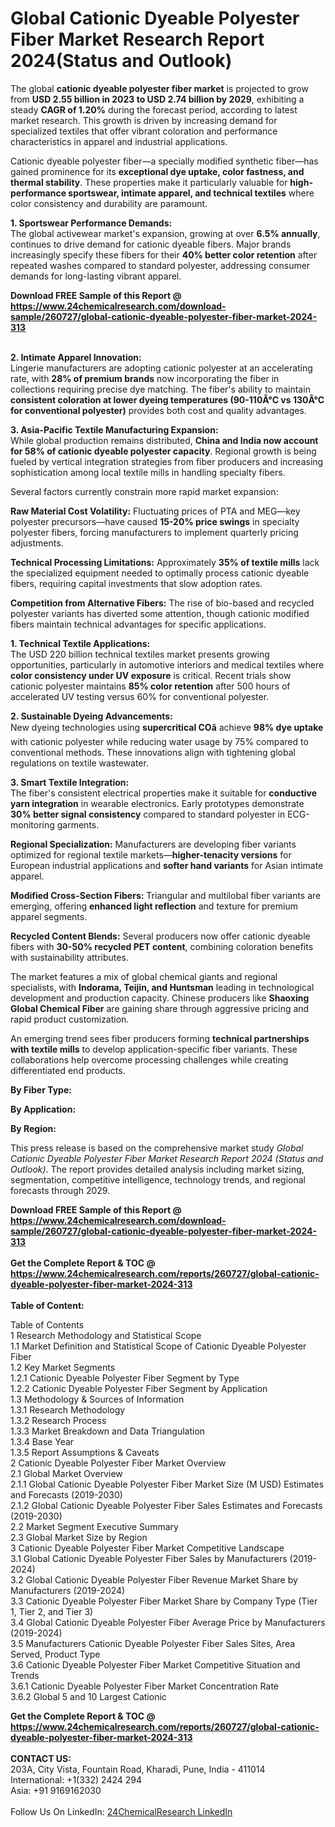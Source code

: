 <h1>Global Cationic Dyeable Polyester Fiber Market Research Report 2024(Status and Outlook)</h1><p>The global <strong>cationic dyeable polyester fiber market</strong> is projected to grow from <strong>USD 2.55 billion in 2023 to USD 2.74 billion by 2029</strong>, exhibiting a steady <strong>CAGR of 1.20%</strong> during the forecast period, according to latest market research. This growth is driven by increasing demand for specialized textiles that offer vibrant coloration and performance characteristics in apparel and industrial applications.</p><p>Cationic dyeable polyester fiber—a specially modified synthetic fiber—has gained prominence for its <strong>exceptional dye uptake, color fastness, and thermal stability</strong>. These properties make it particularly valuable for <strong>high-performance sportswear, intimate apparel, and technical textiles</strong> where color consistency and durability are paramount.</p><p><strong>1. Sportswear Performance Demands:</strong><br>
The global activewear market's expansion, growing at over <strong>6.5% annually</strong>, continues to drive demand for cationic dyeable fibers. Major brands increasingly specify these fibers for their <strong>40% better color retention</strong> after repeated washes compared to standard polyester, addressing consumer demands for long-lasting vibrant apparel.</p><div><b>Download FREE Sample of this Report @ 
            <a href="https://www.24chemicalresearch.com/download-sample/260727/global-cationic-dyeable-polyester-fiber-market-2024-313">
            https://www.24chemicalresearch.com/download-sample/260727/global-cationic-dyeable-polyester-fiber-market-2024-313</a></b></div><br><p><strong>2. Intimate Apparel Innovation:</strong><br>
Lingerie manufacturers are adopting cationic polyester at an accelerating rate, with <strong>28% of premium brands</strong> now incorporating the fiber in collections requiring precise dye matching. The fiber's ability to maintain <strong>consistent coloration at lower dyeing temperatures (90-110Â°C vs 130Â°C for conventional polyester)</strong> provides both cost and quality advantages.</p><p><strong>3. Asia-Pacific Textile Manufacturing Expansion:</strong><br>
While global production remains distributed, <strong>China and India now account for 58% of cationic dyeable polyester capacity</strong>. Regional growth is being fueled by vertical integration strategies from fiber producers and increasing sophistication among local textile mills in handling specialty fibers.</p><p>Several factors currently constrain more rapid market expansion:</p><p><strong>Raw Material Cost Volatility:</strong> Fluctuating prices of PTA and MEG—key polyester precursors—have caused <strong>15-20% price swings</strong> in specialty polyester fibers, forcing manufacturers to implement quarterly pricing adjustments.</p><p><strong>Technical Processing Limitations:</strong> Approximately <strong>35% of textile mills</strong> lack the specialized equipment needed to optimally process cationic dyeable fibers, requiring capital investments that slow adoption rates.</p><p><strong>Competition from Alternative Fibers:</strong> The rise of bio-based and recycled polyester variants has diverted some attention, though cationic modified fibers maintain technical advantages for specific applications.</p><p><strong>1. Technical Textile Applications:</strong><br>
The USD 220 billion technical textiles market presents growing opportunities, particularly in automotive interiors and medical textiles where <strong>color consistency under UV exposure</strong> is critical. Recent trials show cationic polyester maintains <strong>85% color retention</strong> after 500 hours of accelerated UV testing versus 60% for conventional polyester.</p><p><strong>2. Sustainable Dyeing Advancements:</strong><br>
New dyeing technologies using <strong>supercritical COâ</strong> achieve <strong>98% dye uptake</strong> with cationic polyester while reducing water usage by 75% compared to conventional methods. These innovations align with tightening global regulations on textile wastewater.</p><p><strong>3. Smart Textile Integration:</strong><br>
The fiber's consistent electrical properties make it suitable for <strong>conductive yarn integration</strong> in wearable electronics. Early prototypes demonstrate <strong>30% better signal consistency</strong> compared to standard polyester in ECG-monitoring garments.</p><p><strong>Regional Specialization:</strong> Manufacturers are developing fiber variants optimized for regional textile markets—<strong>higher-tenacity versions</strong> for European industrial applications and <strong>softer hand variants</strong> for Asian intimate apparel.</p><p><strong>Modified Cross-Section Fibers:</strong> Triangular and multilobal fiber variants are emerging, offering <strong>enhanced light reflection</strong> and texture for premium apparel segments.</p><p><strong>Recycled Content Blends:</strong> Several producers now offer cationic dyeable fibers with <strong>30-50% recycled PET content</strong>, combining coloration benefits with sustainability attributes.</p><p>The market features a mix of global chemical giants and regional specialists, with <strong>Indorama, Teijin, and Huntsman</strong> leading in technological development and production capacity. Chinese producers like <strong>Shaoxing Global Chemical Fiber</strong> are gaining share through aggressive pricing and rapid product customization.</p><p>An emerging trend sees fiber producers forming <strong>technical partnerships with textile mills</strong> to develop application-specific fiber variants. These collaborations help overcome processing challenges while creating differentiated end products.</p><p><strong>By Fiber Type:</strong></p><p><strong>By Application:</strong></p><p><strong>By Region:</strong></p><p>This press release is based on the comprehensive market study <em>Global Cationic Dyeable Polyester Fiber Market Research Report 2024 (Status and Outlook)</em>. The report provides detailed analysis including market sizing, segmentation, competitive intelligence, technology trends, and regional forecasts through 2029.</p><div><b>Download FREE Sample of this Report @ 
            <a href="https://www.24chemicalresearch.com/download-sample/260727/global-cationic-dyeable-polyester-fiber-market-2024-313">
            https://www.24chemicalresearch.com/download-sample/260727/global-cationic-dyeable-polyester-fiber-market-2024-313</a></b></div><br><div><b>Get the Complete Report & TOC @ 
            <a href="https://www.24chemicalresearch.com/reports/260727/global-cationic-dyeable-polyester-fiber-market-2024-313">
            https://www.24chemicalresearch.com/reports/260727/global-cationic-dyeable-polyester-fiber-market-2024-313</a></b></div><br>
            <b>Table of Content:</b><p>Table of Contents<br />
1 Research Methodology and Statistical Scope<br />
1.1 Market Definition and Statistical Scope of Cationic Dyeable Polyester Fiber<br />
1.2 Key Market Segments<br />
1.2.1 Cationic Dyeable Polyester Fiber Segment by Type<br />
1.2.2 Cationic Dyeable Polyester Fiber Segment by Application<br />
1.3 Methodology & Sources of Information<br />
1.3.1 Research Methodology<br />
1.3.2 Research Process<br />
1.3.3 Market Breakdown and Data Triangulation<br />
1.3.4 Base Year<br />
1.3.5 Report Assumptions & Caveats<br />
2 Cationic Dyeable Polyester Fiber Market Overview<br />
2.1 Global Market Overview<br />
2.1.1 Global Cationic Dyeable Polyester Fiber Market Size (M USD) Estimates and Forecasts (2019-2030)<br />
2.1.2 Global Cationic Dyeable Polyester Fiber Sales Estimates and Forecasts (2019-2030)<br />
2.2 Market Segment Executive Summary<br />
2.3 Global Market Size by Region<br />
3 Cationic Dyeable Polyester Fiber Market Competitive Landscape<br />
3.1 Global Cationic Dyeable Polyester Fiber Sales by Manufacturers (2019-2024)<br />
3.2 Global Cationic Dyeable Polyester Fiber Revenue Market Share by Manufacturers (2019-2024)<br />
3.3 Cationic Dyeable Polyester Fiber Market Share by Company Type (Tier 1, Tier 2, and Tier 3)<br />
3.4 Global Cationic Dyeable Polyester Fiber Average Price by Manufacturers (2019-2024)<br />
3.5 Manufacturers Cationic Dyeable Polyester Fiber Sales Sites, Area Served, Product Type<br />
3.6 Cationic Dyeable Polyester Fiber Market Competitive Situation and Trends<br />
3.6.1 Cationic Dyeable Polyester Fiber Market Concentration Rate<br />
3.6.2 Global 5 and 10 Largest Cationic </p><div><b>Get the Complete Report & TOC @ 
            <a href="https://www.24chemicalresearch.com/reports/260727/global-cationic-dyeable-polyester-fiber-market-2024-313">
            https://www.24chemicalresearch.com/reports/260727/global-cationic-dyeable-polyester-fiber-market-2024-313</a></b></div><br><b>CONTACT US:</b><br>
            203A, City Vista, Fountain Road, Kharadi, Pune, India - 411014<br>
            International: +1(332) 2424 294<br>
            Asia: +91 9169162030 <br><br>
            Follow Us On LinkedIn: <a href="https://www.linkedin.com/company/24chemicalresearch/">24ChemicalResearch LinkedIn</a>